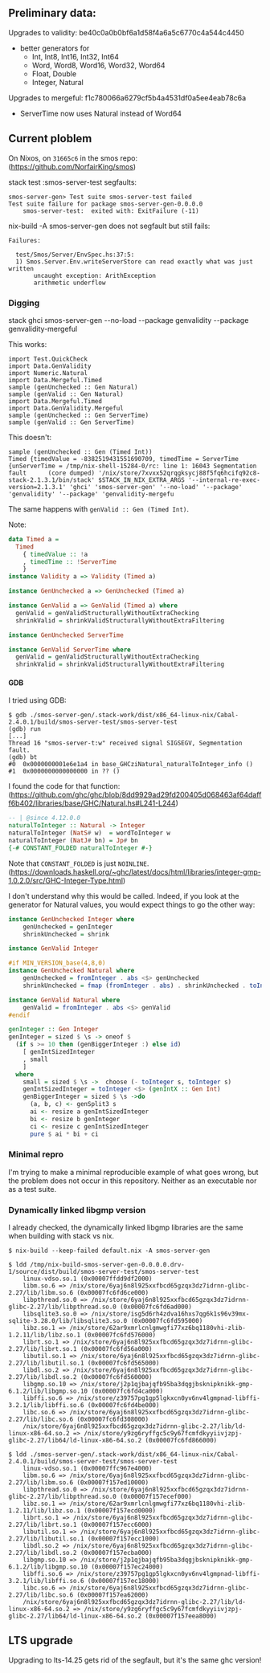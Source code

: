 ## Preliminary data:

Upgrades to validity: be40c0a0b0bf6a1d58f4a6a5c6770c4a544c4450

- better generators for
  - Int, Int8, Int16, Int32, Int64
  - Word, Word8, Word16, Word32, Word64
  - Float, Double
  - Integer, Natural

Upgrades to mergeful: f1c780066a6279cf5b4a4531df0a5ee4eab78c6a

- ServerTime now uses Natural instead of Word64


## Current ploblem

On Nixos, on `31665c6` in the smos repo: (https://github.com/NorfairKing/smos)

stack test :smos-server-test segfaults:

```
smos-server-gen> Test suite smos-server-test failed
Test suite failure for package smos-server-gen-0.0.0.0
    smos-server-test:  exited with: ExitFailure (-11)
```

nix-build -A smos-server-gen does not segfault but still fails:

```
Failures:

  test/Smos/Server/EnvSpec.hs:37:5:
  1) Smos.Server.Env.writeServerStore can read exactly what was just written
       uncaught exception: ArithException
       arithmetic underflow
```


### Digging

stack ghci smos-server-gen --no-load --package genvalidity --package genvalidity-mergeful

This works:

```
import Test.QuickCheck
import Data.GenValidity
import Numeric.Natural
import Data.Mergeful.Timed
sample (genUnchecked :: Gen Natural)
sample (genValid :: Gen Natural)
import Data.Mergeful.Timed
import Data.GenValidity.Mergeful
sample (genUnchecked :: Gen ServerTime)
sample (genValid :: Gen ServerTime)
```

This doesn't:

```
sample (genUnchecked :: Gen (Timed Int))
Timed {timedValue = -8382519431551690709, timedTime = ServerTime {unServerTime = /tmp/nix-shell-15284-0/rc: line 1: 16043 Segmentation fault      (core dumped) '/nix/store/7xvxx52qrqgksycj88f5fq6hcifq92c8-stack-2.1.3.1/bin/stack' $STACK_IN_NIX_EXTRA_ARGS '--internal-re-exec-version=2.1.3.1' 'ghci' 'smos-server-gen' '--no-load' '--package' 'genvalidity' '--package' 'genvalidity-mergefu
```

The same happens with `genValid :: Gen (Timed Int)`.

Note:

``` haskell
data Timed a =
  Timed
    { timedValue :: !a
    , timedTime :: !ServerTime
    }
instance Validity a => Validity (Timed a)

instance GenUnchecked a => GenUnchecked (Timed a)

instance GenValid a => GenValid (Timed a) where
  genValid = genValidStructurallyWithoutExtraChecking
  shrinkValid = shrinkValidStructurallyWithoutExtraFiltering

instance GenUnchecked ServerTime

instance GenValid ServerTime where
  genValid = genValidStructurallyWithoutExtraChecking
  shrinkValid = shrinkValidStructurallyWithoutExtraFiltering
```


#### GDB

I tried using GDB:

```
$ gdb ./smos-server-gen/.stack-work/dist/x86_64-linux-nix/Cabal-2.4.0.1/build/smos-server-test/smos-server-test
(gdb) run
[...]
Thread 16 "smos-server-t:w" received signal SIGSEGV, Segmentation fault.
(gdb) bt
#0  0x0000000001e6e1a4 in base_GHCziNatural_naturalToInteger_info ()
#1  0x0000000000000000 in ?? ()
```


I found the code for that function: (https://github.com/ghc/ghc/blob/8dd9929ad29fd200405d068463af64dafff6b402/libraries/base/GHC/Natural.hs#L241-L244)

``` haskell
-- | @since 4.12.0.0
naturalToInteger :: Natural -> Integer
naturalToInteger (NatS# w)  = wordToInteger w
naturalToInteger (NatJ# bn) = Jp# bn
{-# CONSTANT_FOLDED naturalToInteger #-}
```

Note that `CONSTANT_FOLDED` is just `NOINLINE`. (https://downloads.haskell.org/~ghc/latest/docs/html/libraries/integer-gmp-1.0.2.0/src/GHC-Integer-Type.html)

I don't understand why this would be called.
Indeed, if you look at the generator for Natural values, you would expect things to go the other way:

``` haskell
instance GenUnchecked Integer where
    genUnchecked = genInteger
    shrinkUnchecked = shrink

instance GenValid Integer

#if MIN_VERSION_base(4,8,0)
instance GenUnchecked Natural where
    genUnchecked = fromInteger . abs <$> genUnchecked
    shrinkUnchecked = fmap (fromInteger . abs) . shrinkUnchecked . toInteger

instance GenValid Natural where
    genValid = fromInteger . abs <$> genValid
#endif

genInteger :: Gen Integer
genInteger = sized $ \s -> oneof $
  (if s >= 10 then (genBiggerInteger :) else id)
    [ genIntSizedInteger
    , small
    ]
  where
    small = sized $ \s ->  choose (- toInteger s, toInteger s)
    genIntSizedInteger = toInteger <$> (genIntX :: Gen Int)
    genBiggerInteger = sized $ \s ->do
      (a, b, c) <- genSplit3 s
      ai <- resize a genIntSizedInteger
      bi <- resize b genInteger
      ci <- resize c genIntSizedInteger
      pure $ ai * bi + ci
```

### Minimal repro

I'm trying to make a minimal reproducible example of what goes wrong, but the problem does not occur in this repository.
Neither as an executable nor as a test suite.


### Dynamically linked libgmp version

I already checked, the dynamically linked libgmp libraries are the same when building with stack vs nix.

```
$ nix-build --keep-failed default.nix -A smos-server-gen

$ ldd /tmp/nix-build-smos-server-gen-0.0.0.0.drv-1/source/dist/build/smos-server-test/smos-server-test
	linux-vdso.so.1 (0x00007ffdd9df2000)
	libm.so.6 => /nix/store/6yaj6n8l925xxfbcd65gzqx3dz7idrnn-glibc-2.27/lib/libm.so.6 (0x00007fc6fd6ce000)
	libpthread.so.0 => /nix/store/6yaj6n8l925xxfbcd65gzqx3dz7idrnn-glibc-2.27/lib/libpthread.so.0 (0x00007fc6fd6ad000)
	libsqlite3.so.0 => /nix/store/isg5d6rh4zdva16hxs7qg6k1s96v39mx-sqlite-3.28.0/lib/libsqlite3.so.0 (0x00007fc6fd595000)
	libz.so.1 => /nix/store/62ar9xmrlcnlgmwgfi77xz6bq1180vhi-zlib-1.2.11/lib/libz.so.1 (0x00007fc6fd576000)
	librt.so.1 => /nix/store/6yaj6n8l925xxfbcd65gzqx3dz7idrnn-glibc-2.27/lib/librt.so.1 (0x00007fc6fd56a000)
	libutil.so.1 => /nix/store/6yaj6n8l925xxfbcd65gzqx3dz7idrnn-glibc-2.27/lib/libutil.so.1 (0x00007fc6fd565000)
	libdl.so.2 => /nix/store/6yaj6n8l925xxfbcd65gzqx3dz7idrnn-glibc-2.27/lib/libdl.so.2 (0x00007fc6fd560000)
	libgmp.so.10 => /nix/store/j2p1qjbajqfb95ba3dqgjbsknipknikk-gmp-6.1.2/lib/libgmp.so.10 (0x00007fc6fd4ca000)
	libffi.so.6 => /nix/store/z39757pg1gp5lgkxcn0yv6nv4lgmpnad-libffi-3.2.1/lib/libffi.so.6 (0x00007fc6fd4be000)
	libc.so.6 => /nix/store/6yaj6n8l925xxfbcd65gzqx3dz7idrnn-glibc-2.27/lib/libc.so.6 (0x00007fc6fd308000)
	/nix/store/6yaj6n8l925xxfbcd65gzqx3dz7idrnn-glibc-2.27/lib/ld-linux-x86-64.so.2 => /nix/store/y9zg6ryffgc5c9y67fcmfdkyyiivjzpj-glibc-2.27/lib64/ld-linux-x86-64.so.2 (0x00007fc6fd866000)
```


```
$ ldd ./smos-server-gen/.stack-work/dist/x86_64-linux-nix/Cabal-2.4.0.1/build/smos-server-test/smos-server-test
	linux-vdso.so.1 (0x00007ffc967e4000)
	libm.so.6 => /nix/store/6yaj6n8l925xxfbcd65gzqx3dz7idrnn-glibc-2.27/lib/libm.so.6 (0x00007f157ed10000)
	libpthread.so.0 => /nix/store/6yaj6n8l925xxfbcd65gzqx3dz7idrnn-glibc-2.27/lib/libpthread.so.0 (0x00007f157ecef000)
	libz.so.1 => /nix/store/62ar9xmrlcnlgmwgfi77xz6bq1180vhi-zlib-1.2.11/lib/libz.so.1 (0x00007f157ecd0000)
	librt.so.1 => /nix/store/6yaj6n8l925xxfbcd65gzqx3dz7idrnn-glibc-2.27/lib/librt.so.1 (0x00007f157ecc6000)
	libutil.so.1 => /nix/store/6yaj6n8l925xxfbcd65gzqx3dz7idrnn-glibc-2.27/lib/libutil.so.1 (0x00007f157ecc1000)
	libdl.so.2 => /nix/store/6yaj6n8l925xxfbcd65gzqx3dz7idrnn-glibc-2.27/lib/libdl.so.2 (0x00007f157ecba000)
	libgmp.so.10 => /nix/store/j2p1qjbajqfb95ba3dqgjbsknipknikk-gmp-6.1.2/lib/libgmp.so.10 (0x00007f157ec24000)
	libffi.so.6 => /nix/store/z39757pg1gp5lgkxcn0yv6nv4lgmpnad-libffi-3.2.1/lib/libffi.so.6 (0x00007f157ec18000)
	libc.so.6 => /nix/store/6yaj6n8l925xxfbcd65gzqx3dz7idrnn-glibc-2.27/lib/libc.so.6 (0x00007f157ea62000)
	/nix/store/6yaj6n8l925xxfbcd65gzqx3dz7idrnn-glibc-2.27/lib/ld-linux-x86-64.so.2 => /nix/store/y9zg6ryffgc5c9y67fcmfdkyyiivjzpj-glibc-2.27/lib64/ld-linux-x86-64.so.2 (0x00007f157eea8000)
```


## LTS upgrade

Upgrading to lts-14.25 gets rid of the segfault, but it's the same ghc version!
